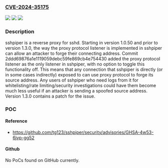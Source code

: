 ### [CVE-2024-35175](https://cve.mitre.org/cgi-bin/cvename.cgi?name=CVE-2024-35175)
![](https://img.shields.io/static/v1?label=Product&message=sshpiper&color=blue)
![](https://img.shields.io/static/v1?label=Version&message=%3D%20%3E%3D%201.0.50%2C%20%3C%201.3.0%20&color=brighgreen)
![](https://img.shields.io/static/v1?label=Vulnerability&message=CWE-345%3A%20Insufficient%20Verification%20of%20Data%20Authenticity&color=brighgreen)

### Description

sshpiper is a reverse proxy for sshd. Starting in version 1.0.50 and prior to version 1.3.0, the way the proxy protocol listener is implemented in sshpiper can allow an attacker to forge their connecting address. Commit 2ddd69876a1e1119059debc59fe869cb4e754430 added the proxy protocol listener as the only listener in sshpiper, with no option to toggle this functionality off. This means that any connection that sshpiper is directly (or in some cases indirectly) exposed to can use proxy protocol to forge its source address. Any users of sshpiper who need logs from it for whitelisting/rate limiting/security investigations could have them become much less useful if an attacker is sending a spoofed source address. Version 1.3.0 contains a patch for the issue.

### POC

#### Reference
- https://github.com/tg123/sshpiper/security/advisories/GHSA-4w53-6jvp-gg52

#### Github
No PoCs found on GitHub currently.


